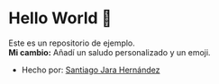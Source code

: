 # Hello World 👋  

Este es un repositorio de ejemplo.  
**Mi cambio:** Añadí un saludo personalizado y un emoji.  

- Hecho por: [Santiago Jara Hernández](https://github.com/SantiagoJaraHernandez)  